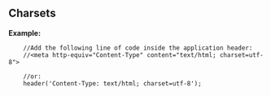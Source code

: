 
Charsets
-------

**Example:**



		//Add the following line of code inside the application header:
		//<meta http-equiv="Content-Type" content="text/html; charset=utf-8">

		//or:
		header('Content-Type: text/html; charset=utf-8');

	


	